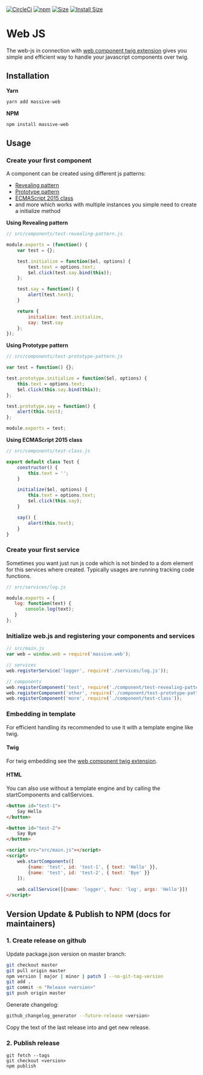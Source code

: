 [![CircleCi](https://circleci.com/gh/massiveart/web-js.png?style=shield)](https://circleci.com/gh/massiveart/web-js)
[![npm](https://img.shields.io/npm/v/massive-web.svg)](https://www.npmjs.com/package/massive-web)
[![Size](https://img.shields.io/github/size/massiveart/web-js/src/core.js.svg)](https://github.com/massiveart/web-js/blob/master/src/core.js)
[![Install Size](https://packagephobia.now.sh/badge?p=massive-web)](https://packagephobia.now.sh/result?p=massive-web)

# Web JS

The web-js in connection with [web component twig extension](https://github.com/massiveart/web-twig)
gives you simple and efficient way to handle your javascript components over twig.

## Installation

**Yarn**

```bash
yarn add massive-web
```

**NPM**

```bash
npm install massive-web
```

## Usage

### Create your first component

A component can be created using different js patterns:

 - [Revealing pattern](https://addyosmani.com/resources/essentialjsdesignpatterns/book/#revealingmodulepatternjavascript)
 - [Prototype pattern](https://addyosmani.com/resources/essentialjsdesignpatterns/book/#prototypepatternjavascript)
 - [ECMAScript 2015 class](https://developer.mozilla.org/en-US/docs/Web/JavaScript/Reference/Classes)
 - and more which works with multiple instances you simple need to create a initialize method

**Using Revealing pattern**

```js
// src/components/test-revealing-pattern.js

module.exports = (function() {
    var test = {};

    test.initialize = function($el, options) {
        test.text = options.text;
        $el.click(test.say.bind(this));
    };

    test.say = function() {
        alert(test.text);
    }

    return {
        initialize: test.initialize,
        say: test.say
    };
});
```

**Using Prototype pattern**

```js
// src/components/test-prototype-pattern.js

var test = function() {};

test.prototype.initialize = function($el, options) {
    this.text = options.text;
    $el.click(this.say.bind(this));
};

test.prototype.say = function() {
    alert(this.test);
};

module.exports = test;
```

**Using ECMAScript 2015 class**

```js
// src/components/test-class.js

export default class Test {
    constructor() {
        this.text = '';
    }

    initialize($el, options) {
        this.text = options.text;
        $el.click(this.say);
    }

    say() {
        alert(this.text);
    }
}
```

### Create your first service

Sometimes you want just run js code which is not binded to a dom element for this services where created.
Typically usages are running tracking code functions.

```js
// src/services/log.js

module.exports = {
   log: function(text) {
       console.log(text);
   }    
};
```

### Initialize web.js and registering your components and services

```js
// src/main.js
var web = window.web = require('massive.web');

// services
web.registerService('logger', require('./services/log.js'));

// components
web.registerComponent('test', require('./component/test-revealing-pattern.js'));
web.registerComponent('other', require('./component/test-prototype-pattern.js'));
web.registerComponent('more', require('./component/test-class'));
```

### Embedding in template

For efficient handling its recommended to use it with a template engine like twig.

#### Twig

For twig embedding see the [web component twig extension](https://github.com/massiveart/web-twig).

#### HTML

You can also use without a template engine and by calling the startComponents and callServices.

```html
<button id="test-1">
    Say Hello
</button>

<button id="test-2">
    Say Bye
</button>

<script src="src/main.js"></script>
<script>
    web.startComponents([
        {name: 'test', id: 'test-1', { text: 'Hello' }}, 
        {name: 'test', id: 'test-2', { text: 'Bye' }}
    ]);
    
    web.callService([{name: 'logger', func: 'log', args: 'Hello'}])
</script>
```

## Version Update & Publish to NPM (docs for maintainers)

### 1. Create release on github

Update package.json version on master branch:

```bash
git checkout master
git pull origin master
npm version [ major | minor | patch ] --no-git-tag-version
git add .
git commit -m "Release <version>"
git push origin master
```

Generate changelog:

```bash
github_changelog_generator --future-release <version>
```

Copy the text of the last release into and get new release.

### 2. Publish release

```
git fetch --tags
git checkout <version>
npm publish
```
